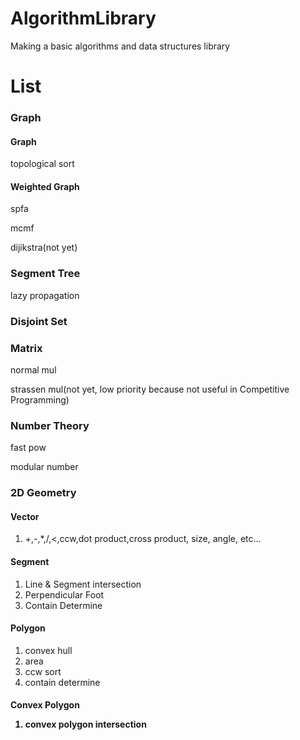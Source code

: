 # AlgorithmLibrary
Making a basic algorithms and data structures library

# List
<h3>Graph</h3>
  <h4>Graph</h4>
    <p>topological sort</p>
  <h4>Weighted Graph</h4>
    <p>spfa</p>
    <p>mcmf</p>
    <p>dijikstra(not yet)</p>
<h3>Segment Tree</h3>
  <p>lazy propagation</p>  
<h3>Disjoint Set</h3>
<h3>Matrix</h3>
  <p>normal mul</p>  
  <p>strassen mul(not yet, low priority because not useful in Competitive Programming)</p>  
<h3>Number Theory</h3>
  <p>fast pow</p>  
  <p>modular number</p>
<h3>2D Geometry</h3>
  <h4>Vector</h4><ol>
    <li>+,-,*,/,<,ccw,dot product,cross product, size, angle, etc...</li>
  </ol>
  <h4>Segment</h4><ol>
    <li>Line & Segment intersection</li>
    <li>Perpendicular Foot</li>
    <li>Contain Determine</li>
  </ol>
  <h4>Polygon</h4><ol>
    <li>convex hull</li>
    <li>area</li>
    <li>ccw sort</li>
    <li>contain determine</li>
  </ol>
  <h4>Convex Polygon</p><ol>
    <li> convex polygon intersection</li>
  </ol>
